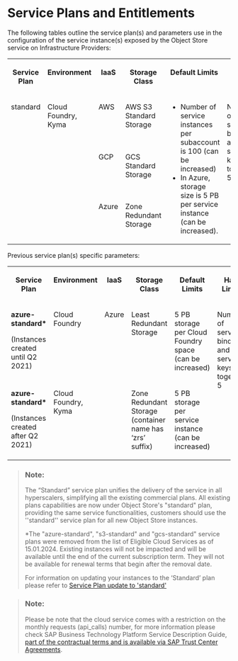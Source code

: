 <!-- loio26c3918cae3049a7bb3aaa3c0b4edb55 -->

# Service Plans and Entitlements

The following tables outline the service plan\(s\) and parameters use in the configuration of the service instance\(s\) exposed by the Object Store service on Infrastructure Providers:


<table>
<tr>
<th valign="top">

Service Plan

</th>
<th valign="top">

Environment

</th>
<th valign="top">

IaaS

</th>
<th valign="top">

Storage Class

</th>
<th valign="top">

Default Limits

</th>
<th valign="top">

Hard Limits

</th>
</tr>
<tr>
<td valign="top" rowspan="3">

standard

</td>
<td valign="top" rowspan="3">

Cloud Foundry, Kyma

</td>
<td valign="top">

AWS

</td>
<td valign="top">

AWS S3 Standard Storage

</td>
<td valign="top" rowspan="3">

-   Number of service instances per subaccount is 100 \(can be increased\)
-   In Azure, storage size is 5 PB per service instance \(can be increased\).



</td>
<td valign="top" rowspan="3">

Number of service bindings and service keys together: 5

</td>
</tr>
<tr>
<td valign="top">

GCP

</td>
<td valign="top">

GCS Standard Storage

</td>
</tr>
<tr>
<td valign="top">

Azure

</td>
<td valign="top">

Zone Redundant Storage

</td>
</tr>
</table>

Previous service plan\(s\) specific parameters:


<table>
<tr>
<th valign="top">

Service Plan

</th>
<th valign="top">

Environment

</th>
<th valign="top">

IaaS

</th>
<th valign="top">

Storage Class

</th>
<th valign="top">

Default Limits

</th>
<th valign="top">

Hard Limits

</th>
</tr>
<tr>
<td valign="top">

**azure-standard\***

\(Instances created until Q2 2021\)

</td>
<td valign="top">

Cloud Foundry

</td>
<td valign="top" rowspan="2">

Azure

</td>
<td valign="top">

Least Redundant Storage

</td>
<td valign="top">

5 PB storage per Cloud Foundry space \(can be increased\)

</td>
<td valign="top" rowspan="2">

Number of service bindings and service keys together: 5

</td>
</tr>
<tr>
<td valign="top">

**azure-standard\***

\(Instances created after Q2 2021\)

</td>
<td valign="top">

Cloud Foundry, Kyma

</td>
<td valign="top">

Zone Redundant Storage \(container name has ‘zrs’ suffix\)

</td>
<td valign="top">

5 PB storage per service instance \(can be increased\)

</td>
</tr>
</table>



> ### Note:  
> The “Standard” service plan unifies the delivery of the service in all hyperscalers, simplifying all the existing commercial plans. All existing plans capabilities are now under Object Store's "standard" plan, providing the same service functionalities, customers should use the ''standard'' service plan for all new Object Store instances.
> 
> \*The "azure-standard", "s3-standard" and "gcs-standard" service plans were removed from the list of Eligible Cloud Services as of 15.01.2024. Existing instances will not be impacted and will be available until the end of the current subscription term. They will not be available for renewal terms that begin after the removal date.
> 
> For information on updating your instances to the ‘Standard’ plan please refer to [Service Plan update to 'standard'](service-plan-update-to-standard-d891fb7.md)

> ### Note:  
> Please be note that the cloud service comes with a restriction on the monthly requests \(api\_calls\) number, for more information please check SAP Business Technology Platform Service Description Guide, [part of the contractual terms and is available via SAP Trust Center Agreements](https://www.sap.com/portugal/about/trust-center/agreements/cloud/cloud-services.html?sort=latest_desc&search=Platform%20Service%20Description%20Guide).

